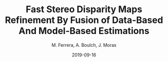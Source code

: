 ---
title: 'Fast Stereo Disparity Maps Refinement By Fusion of Data-Based And Model-Based Estimations'
collection: publications
permalink: /publications/2019-3DV-disparity
excerpt: ''
date: 2019-09-16
venue: 'International Conference on 3D vision (3DV 2019)'
type: 'conference'
author : 'M. Ferrera, A. Boulch, J. Moras'
teaser: publications/2019-3DV-disparity.png
hal: 'https://hal.archives-ouvertes.fr/hal-02326896'
paperurl: 'https://ieeexplore.ieee.org/abstract/document/8886031'
pdf: 'https://hal.archives-ouvertes.fr/hal-02326896/document'
bibtex: "@inproceedings{ferrera2019fast, <br/>
  title={Fast Stereo Disparity Maps Refinement By Fusion of Data-Based And Model-Based Estimations}, <br/>
  author={Ferrera, Maxime and Boulch, Alexandre and Moras, Julien}, <br/>
  booktitle={2019 International Conference on 3D Vision (3DV)}, <br/>
  pages={9--17}, <br/>
  year={2019}, <br/>
  organization={IEEE} <br/>
}"
---